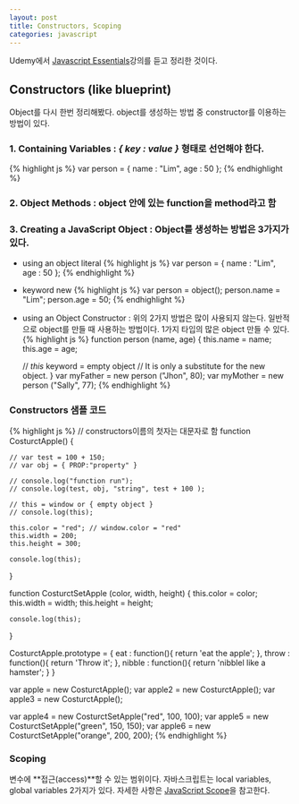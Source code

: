 ```yaml
---
layout: post
title: Constructors, Scoping
categories: javascript
---
```

<div class="message">Udemy에서 <a href="https://www.udemy.com/javascript-essentials/" target="_blank">Javascript Essentials</a>강의를 듣고 정리한 것이다.</div>

## Constructors (like blueprint)
Object를 다시 한번 정리해봤다. object를 생성하는 방법 중 constructor를 이용하는 방법이 있다. 

### 1. Containing **Variables** : *{ key : value }* 형태로 선언해야 한다.
{% highlight js %}
var person = { 
	name : "Lim", 
	age : 50 
};
{% endhighlight %}

### 2. Object **Methods** : object 안에 있는 function을 method라고 함

### 3. **Creating** a JavaScript Object : Object를 생성하는 방법은 3가지가 있다.
- using an object literal
{% highlight js %}
var person = {
	name : "Lim", 
	age : 50
};
{% endhighlight %}

- keyword new
{% highlight js %}
var person = object();
person.name = "Lim";
person.age = 50;
{% endhighlight %}

- using an Object Constructor : 위의 2가지 방법은 많이 사용되지 않는다. 일반적으로 object를 만들 때 사용하는 방법이다. 1가지 타입의 많은 object 만들 수 있다.
{% highlight js %}
function person (name, age) {
	this.name = name;
	this.age = age;

	// _this_ keyword = empty object
	// It is only a substitute for the new object.
}
var myFather = new person ("Jhon", 80);
var myMother = new person ("Sally", 77);
{% endhighlight %}

### Constructors 샘플 코드
{% highlight js %}
// constructors이름의 첫자는 대문자로 함
function CosturctApple() {

	// var test = 100 + 150;
	// var obj = { PROP:"property" }

	// console.log("function run");
	// console.log(test, obj, "string", test + 100 );	

	// this = window or { empty object }
	// console.log(this);

	this.color = "red";	// window.color = "red"
	this.width = 200;
	this.height = 300;

	console.log(this);
}

function CosturctSetApple (color, width, height) {
	this.color = color;
	this.width = width;
	this.height = height;

	console.log(this);
}

CosturctApple.prototype = {
	eat : function(){ return 'eat the apple'; },
	throw : function(){ return 'Throw it'; },
	nibble : function(){ return 'nibblel like a hamster'; }
}

var apple = new CosturctApple();
var apple2 = new CosturctApple();
var apple3 = new CosturctApple();

var apple4 = new CosturctSetApple("red", 100, 100);
var apple5 = new CosturctSetApple("green", 150, 150);
var apple6 = new CosturctSetApple("orange", 200, 200);
{% endhighlight %}

### Scoping
변수에 **접근(access)**할 수 있는 범위이다. 자바스크립트는 local variables, global variables 2가지가 있다. 자세한 사항은 <a href="http://www.w3schools.com/js/js_scope.asp" target="_blank">JavaScript Scope</a>을 참고한다.
